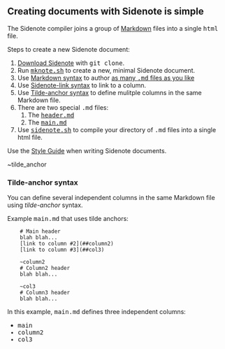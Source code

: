 Creating documents with Sidenote is simple
------------------------------------------

The Sidenote compiler joins a group of [Markdown](##markdown) files into a single <tt>html</tt> file.

Steps to create a new Sidenote document:

1. [Download Sidenote](##download) with <tt>git clone</tt>.
2. Run [<tt>mknote.sh</tt>](##mknote) to create a new, minimal Sidenote document.
3. Use [Markdown syntax](##markdown) to author [as many <tt>.md</tt> files as you like](##other_md_file)
4. Use [Sidenote-link syntax](##sidenote_link) to link to a column.
5. Use [Tilde-anchor syntax](##tilde_anchor) to define mulitple columns in the same Markdown file.
6. There are two special <tt>.md</tt> files:
    1. The [<tt>header.md</tt>](##header_file)
    2. The [<tt>main.md</tt>](##main_file)
7. Use <tt>[sidenote.sh](##sidenote_sh)</tt> to compile your directory of <tt>.md</tt> files into a single html file.

Use the [Style Guide](##styleguide) when writing Sidenote documents.

~tilde_anchor
### Tilde-anchor syntax

You can define several independent columns in the same Markdown file using *tilde-anchor* syntax.

Example <tt>main.md</tt> that uses tilde anchors:

		# Main header
		blah blah...
		[link to column #2](##column2)
		[link to column #3](##col3)

		~column2
		# Column2 header
		blah blah...

		~col3
		# Column3 header
		blah blah...

In this example, <tt>main.md</tt> defines three independent columns:

* <tt>main<tt>
* <tt>column2<tt>
* <tt>col3<tt>
